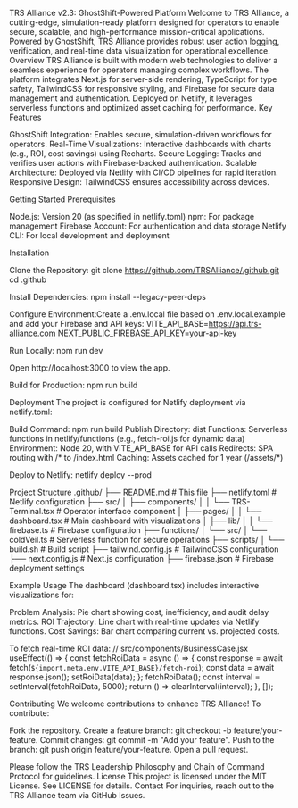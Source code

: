 TRS Alliance v2.3: GhostShift-Powered Platform
Welcome to TRS Alliance, a cutting-edge, simulation-ready platform designed for operators to enable secure, scalable, and high-performance mission-critical applications. Powered by GhostShift, TRS Alliance provides robust user action logging, verification, and real-time data visualization for operational excellence.
Overview
TRS Alliance is built with modern web technologies to deliver a seamless experience for operators managing complex workflows. The platform integrates Next.js for server-side rendering, TypeScript for type safety, TailwindCSS for responsive styling, and Firebase for secure data management and authentication. Deployed on Netlify, it leverages serverless functions and optimized asset caching for performance.
Key Features

GhostShift Integration: Enables secure, simulation-driven workflows for operators.
Real-Time Visualizations: Interactive dashboards with charts (e.g., ROI, cost savings) using Recharts.
Secure Logging: Tracks and verifies user actions with Firebase-backed authentication.
Scalable Architecture: Deployed via Netlify with CI/CD pipelines for rapid iteration.
Responsive Design: TailwindCSS ensures accessibility across devices.

Getting Started
Prerequisites

Node.js: Version 20 (as specified in netlify.toml)
npm: For package management
Firebase Account: For authentication and data storage
Netlify CLI: For local development and deployment

Installation

Clone the Repository:
git clone https://github.com/TRSAlliance/.github.git
cd .github


Install Dependencies:
npm install --legacy-peer-deps


Configure Environment:Create a .env.local file based on .env.local.example and add your Firebase and API keys:
VITE_API_BASE=https://api.trs-alliance.com
NEXT_PUBLIC_FIREBASE_API_KEY=your-api-key


Run Locally:
npm run dev

Open http://localhost:3000 to view the app.

Build for Production:
npm run build



Deployment
The project is configured for Netlify deployment via netlify.toml:

Build Command: npm run build
Publish Directory: dist
Functions: Serverless functions in netlify/functions (e.g., fetch-roi.js for dynamic data)
Environment: Node 20, with VITE_API_BASE for API calls
Redirects: SPA routing with /* to /index.html
Caching: Assets cached for 1 year (/assets/*)

Deploy to Netlify:
netlify deploy --prod

Project Structure
.github/
├── README.md                # This file
├── netlify.toml             # Netlify configuration
├── src/
│   ├── components/
│   │   └── TRS-Terminal.tsx # Operator interface component
│   ├── pages/
│   │   └── dashboard.tsx    # Main dashboard with visualizations
│   ├── lib/
│   │   └── firebase.ts      # Firebase configuration
├── functions/
│   └── src/
│       └── coldVeil.ts      # Serverless function for secure operations
├── scripts/
│   └── build.sh             # Build script
├── tailwind.config.js       # TailwindCSS configuration
├── next.config.js           # Next.js configuration
├── firebase.json            # Firebase deployment settings

Example Usage
The dashboard (dashboard.tsx) includes interactive visualizations for:

Problem Analysis: Pie chart showing cost, inefficiency, and audit delay metrics.
ROI Trajectory: Line chart with real-time updates via Netlify functions.
Cost Savings: Bar chart comparing current vs. projected costs.

To fetch real-time ROI data:
// src/components/BusinessCase.jsx
useEffect(() => {
  const fetchRoiData = async () => {
    const response = await fetch(`${import.meta.env.VITE_API_BASE}/fetch-roi`);
    const data = await response.json();
    setRoiData(data);
  };
  fetchRoiData();
  const interval = setInterval(fetchRoiData, 5000);
  return () => clearInterval(interval);
}, []);

Contributing
We welcome contributions to enhance TRS Alliance! To contribute:

Fork the repository.
Create a feature branch: git checkout -b feature/your-feature.
Commit changes: git commit -m "Add your feature".
Push to the branch: git push origin feature/your-feature.
Open a pull request.

Please follow the TRS Leadership Philosophy and Chain of Command Protocol for guidelines.
License
This project is licensed under the MIT License. See LICENSE for details.
Contact
For inquiries, reach out to the TRS Alliance team via GitHub Issues.
